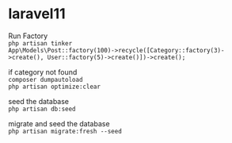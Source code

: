 # laravel11
 

Run Factory \
``php artisan tinker`` \
``App\Models\Post::factory(100)->recycle([Category::factory(3)->create(), User::factory(5)->create()])->create();``


if category not found \
``composer dumpautoload``\
``php artisan optimize:clear``

seed the database \
``php artisan db:seed``

migrate and seed the database \
``php artisan migrate:fresh --seed``
